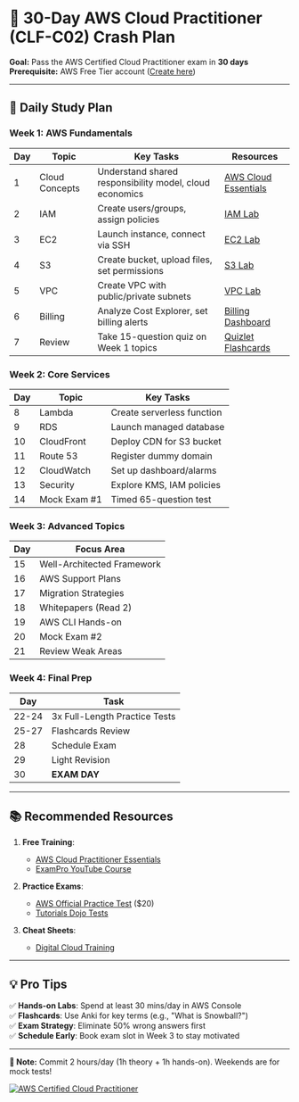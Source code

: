 # 🚀 30-Day AWS Cloud Practitioner (CLF-C02) Crash Plan

**Goal:** Pass the AWS Certified Cloud Practitioner exam in **30 days**  
**Prerequisite:** AWS Free Tier account ([Create here](https://aws.amazon.com/free/))

---

## 📅 Daily Study Plan

### Week 1: AWS Fundamentals
| Day | Topic | Key Tasks | Resources |
|-----|-------|-----------|-----------|
| 1 | Cloud Concepts | Understand shared responsibility model, cloud economics | [AWS Cloud Essentials](https://aws.amazon.com/getting-started/fundamentals-core-concepts/) |
| 2 | IAM | Create users/groups, assign policies | [IAM Lab](https://aws.amazon.com/iam/getting-started/) |
| 3 | EC2 | Launch instance, connect via SSH | [EC2 Lab](https://aws.amazon.com/ec2/getting-started/) |
| 4 | S3 | Create bucket, upload files, set permissions | [S3 Lab](https://aws.amazon.com/s3/getting-started/) |
| 5 | VPC | Create VPC with public/private subnets | [VPC Lab](https://aws.amazon.com/vpc/getting-started/) |
| 6 | Billing | Analyze Cost Explorer, set billing alerts | [Billing Dashboard](https://console.aws.amazon.com/billing/) |
| 7 | Review | Take 15-question quiz on Week 1 topics | [Quizlet Flashcards](https://quizlet.com/aws-cloud-practitioner) |

### Week 2: Core Services
| Day | Topic | Key Tasks |
|-----|-------|-----------|
| 8 | Lambda | Create serverless function |
| 9 | RDS | Launch managed database |
| 10 | CloudFront | Deploy CDN for S3 bucket |
| 11 | Route 53 | Register dummy domain |
| 12 | CloudWatch | Set up dashboard/alarms |
| 13 | Security | Explore KMS, IAM policies |
| 14 | Mock Exam #1 | Timed 65-question test |

### Week 3: Advanced Topics
| Day | Focus Area |
|-----|------------|
| 15 | Well-Architected Framework |
| 16 | AWS Support Plans |
| 17 | Migration Strategies |
| 18 | Whitepapers (Read 2) |
| 19 | AWS CLI Hands-on |
| 20 | Mock Exam #2 |
| 21 | Review Weak Areas |

### Week 4: Final Prep
| Day | Task |
|-----|------|
| 22-24 | 3x Full-Length Practice Tests |
| 25-27 | Flashcards Review |
| 28 | Schedule Exam |
| 29 | Light Revision |
| 30 | **EXAM DAY** |

---

## 📚 Recommended Resources
1. **Free Training**:  
   - [AWS Cloud Practitioner Essentials](https://aws.amazon.com/training/digital/aws-cloud-practitioner-essentials/)  
   - [ExamPro YouTube Course](https://www.youtube.com/watch?v=SOTamWNgDKc)  

2. **Practice Exams**:  
   - [AWS Official Practice Test](https://www.aws.training/certification?faq=practice-exams) ($20)  
   - [Tutorials Dojo Tests](https://portal.tutorialsdojo.com/courses/aws-certified-cloud-practitioner-practice-exams/)  

3. **Cheat Sheets**:  
   - [Digital Cloud Training](https://digitalcloud.training/aws-cloud-practitioner-exam-cheat-sheet/)  

---

## 💡 Pro Tips
✅ **Hands-on Labs**: Spend at least 30 mins/day in AWS Console  
✅ **Flashcards**: Use Anki for key terms (e.g., "What is Snowball?")  
✅ **Exam Strategy**: Eliminate 50% wrong answers first  
✅ **Schedule Early**: Book exam slot in Week 3 to stay motivated  

---

**📌 Note:** Commit 2 hours/day (1h theory + 1h hands-on). Weekends are for mock tests!  

[![AWS Certified Cloud Practitioner](https://img.shields.io/badge/AWS-Certified%20Cloud%20Practitioner-orange)](https://aws.amazon.com/certification/certified-cloud-practitioner/)
